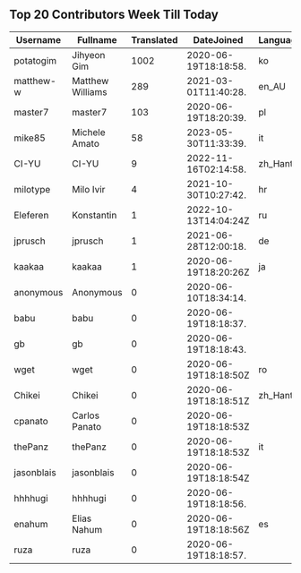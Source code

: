 ## Top 20 Contributors Week Till Today ##
|Username|Fullname|Translated|DateJoined|Language|
|--------|--------|----------|----------|-------|
|potatogim|Jihyeon Gim|1002|2020-06-19T18:18:58.|ko|
|matthew-w|Matthew Williams|289|2021-03-01T11:40:28.|en_AU|
|master7|master7|103|2020-06-19T18:20:39.|pl|
|mike85|Michele Amato|58|2023-05-30T11:33:39.|it|
|CI-YU|CI-YU|9|2022-11-16T02:14:58.|zh_Hant|
|milotype|Milo Ivir|4|2021-10-30T10:27:42.|hr|
|Eleferen|Konstantin|1|2022-10-13T14:04:24Z|ru|
|jprusch|jprusch|1|2021-06-28T12:00:18.|de|
|kaakaa|kaakaa|1|2020-06-19T18:20:26Z|ja|
|anonymous|Anonymous|0|2020-06-10T18:34:14.||
|babu|babu|0|2020-06-19T18:18:37.||
|gb|gb|0|2020-06-19T18:18:43.||
|wget|wget|0|2020-06-19T18:18:50Z|ro|
|Chikei|Chikei|0|2020-06-19T18:18:51Z|zh_Hant|
|cpanato|Carlos Panato|0|2020-06-19T18:18:53Z||
|thePanz|thePanz|0|2020-06-19T18:18:53Z|it|
|jasonblais|jasonblais|0|2020-06-19T18:18:54Z||
|hhhhugi|hhhhugi|0|2020-06-19T18:18:56.||
|enahum|Elias  Nahum|0|2020-06-19T18:18:56Z|es|
|ruza|ruza|0|2020-06-19T18:18:57.||
